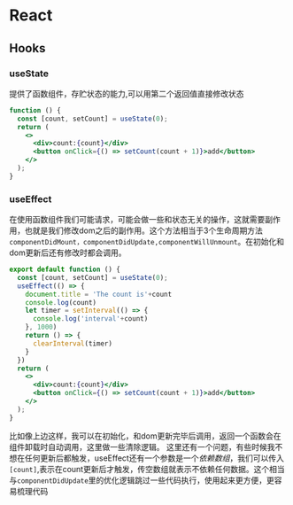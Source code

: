 # React

## Hooks

### useState

提供了函数组件，存贮状态的能力,可以用第二个返回值直接修改状态

```jsx
function () {
  const [count, setCount] = useState(0);
  return (
    <>
      <div>count:{count}</div>
      <button onClick={() => setCount(count + 1)}>add</button>
    </>
  );
}
```

### useEffect

在使用函数组件我们可能请求，可能会做一些和状态无关的操作，这就需要副作用，也就是我们修改dom之后的副作用。这个方法相当于3个生命周期方法`componentDidMount，componentDidUpdate,componentWillUnmount`。在初始化和dom更新后还有修改时都会调用。

```jsx
export default function () {
  const [count, setCount] = useState(0);
  useEffect(() => {
    document.title = 'The count is'+count
    console.log(count)
    let timer = setInterval(() => {
      console.log('interval'+count)
    }, 1000)
    return () => {
      clearInterval(timer)
    }
  })
  return (
    <>
      <div>count:{count}</div>
      <button onClick={() => setCount(count + 1)}>add</button>
    </>
  );
}
```

比如像上边这样，我可以在初始化，和dom更新完毕后调用，返回一个函数会在组件卸载时自动调用，这里做一些清除逻辑。
这里还有一个问题，有些时候我不想在任何更新后都触发，useEffect还有一个参数是一个*依赖数组*，我们可以传入`[count]`,表示在count更新后才触发，传空数组就表示不依赖任何数据。这个相当与`componentDidUpdate`里的优化逻辑跳过一些代码执行，使用起来更方便，更容易梳理代码

